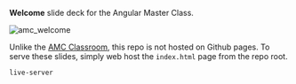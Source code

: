 **Welcome** slide deck for the Angular Master Class.

![amc_welcome](https://cloud.githubusercontent.com/assets/210413/24110727/379013cc-0d62-11e7-9122-48987bc01f12.jpg)

Unlike the [AMC Classroom](http://classroom.thoughtram.io/#/class/angular2-master-class), this repo is not hosted on Github pages. To serve these slides, simply web host the `index.html` page from the repo root.


```console
live-server
```

